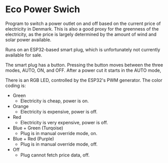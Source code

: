 # Eco Power Swich

Program to switch a power outlet on and off based on the current
price of electricity in Denmark.  This is also a good proxy for
the greenness of the electricity, as the price is largely determined
by the amount of wind and solar power available.

Runs on an ESP32-based smart plug, which is unfortunately not
currently available for sale.

The smart plug has a button.  Pressing the button moves between
the three modes, AUTO, ON, and OFF.  After a power cut it starts in the AUTO
mode,

There is an RGB LED, controlled by the ESP32's PWM generator.  The color
coding is:

* Green
  - Electricity is cheap, power is on.
* Orange
  - Electricity is expensive, power is off.
* Red
  - Electricity is very expensive, power is off.
* Blue + Green (Turqoise)
  - Plug is in manual override mode, on.
* Blue + Red (Purple)
  - Plug is in manual override mode, off.
* Off
  - Plug cannot fetch price data, off.
